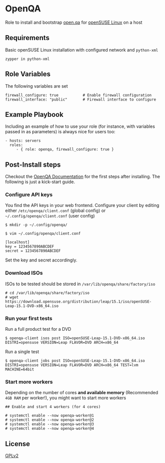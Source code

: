 # OpenQA

Role to install and bootstrap [open.qa](OpenQA) for [openSUSE Linux](https://opensuse.org/) on a host

## Requirements

Basic openSUSE Linux installation with configured network and `python-xml`

    zypper in python-xml

## Role Variables

The following variables are set

    firewall_configure: true           # Enable firewall configuration
    firewall_interface: "public"       # Firewall interface to configure


## Example Playbook

Including an example of how to use your role (for instance, with variables passed in as parameters) is always nice for users too:

    - hosts: servers
      roles:
         - { role: openqa, firewall_configure: true }

## Post-Install steps

Checkout the [OpenQA Documentation](http://open.qa/docs/#_adding_a_new_iso_to_test) for the first steps after installing. The following is just a kick-start guide.

### Configure API keys

You find the API keys in your web frontend. Configure your client by editing either `/etc/openqa/client.conf` (global config) or `~/.config/openqa/client.conf` (user config)

    $ mkdir -p ~/.config/openqa/

    $ vim ~/.config/openqa/client.conf
    
    [localhost]
    key = 1234567890ABCDEF
    secret = 1234567890ABCDEF

Set the key and secret accordingly.

### Download ISOs

ISOs to be tested should be stored in `/var/lib/openqa/share/factory/iso`

    # cd /var/lib/openqa/share/factory/iso
    # wget https://download.opensuse.org/distribution/leap/15.1/iso/openSUSE-Leap-15.1-DVD-x86_64.iso


### Run your first tests

Run a full product test for a DVD

    $ openqa-client isos post ISO=openSUSE-Leap-15.1-DVD-x86_64.iso DISTRI=opensuse VERSION=Leap FLAVOR=DVD ARCH=x86_64

Run a single test

    $ openqa-client jobs post ISO=openSUSE-Leap-15.1-DVD-x86_64.iso DISTRI=opensuse VERSION=Leap FLAVOR=DVD ARCH=x86_64 TEST=lvm MACHINE=64bit

### Start more workers

Depending on the number of cores **and available memory** (Recommended `4GB RAM` per worker!), you might want to start more workers

    ## Enable and start 4 workers (for 4 cores)
    
    # systemctl enable --now openqa-worker@1
    # systemctl enable --now openqa-worker@2
    # systemctl enable --now openqa-worker@3
    # systemctl enable --now openqa-worker@4

## License


[GPLv2](https://opensource.org/licenses/gpl-2.0.php)